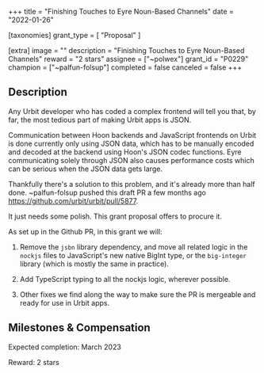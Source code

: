 +++
title = "Finishing Touches to Eyre Noun-Based Channels"
date = "2022-01-26"

[taxonomies]
grant_type = [ "Proposal" ]

[extra]
image = ""
description = "Finishing Touches to Eyre Noun-Based Channels"
reward = "2 stars"
assignee = ["~polwex"]
grant_id = "P0229"
champion = ["~palfun-folsup"]
completed = false
canceled = false
+++

## Description

Any Urbit developer who has coded a complex frontend will tell you that, by far, the most tedious part of making Urbit apps is JSON.

Communication between Hoon backends and JavaScript frontends on Urbit is done currently only using JSON data, which has to be manually encoded and decoded at the backend using Hoon's JSON codec functions. Eyre communicating solely through JSON also causes performance costs which can be serious when the JSON data gets large.

Thankfully there's a solution to this problem, and it's already more than half done. ~palfun-folsup pushed this draft PR a few months ago https://github.com/urbit/urbit/pull/5877.

It just needs some polish. This grant proposal offers to procure it.

As set up in the Github PR, in this grant we will: 

1. Remove the `jsbn` library dependency, and move all related logic in the `nockjs` files to JavaScript's new native BigInt type, or the `big-integer` library (which is mostly the same in practice).

2. Add TypeScript typing to all the nockjs logic, wherever possible.

3. Other fixes we find along the way to make sure the PR is mergeable and ready for use in Urbit apps.

## Milestones & Compensation

Expected completion: March 2023

Reward: 2 stars

